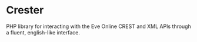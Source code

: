 # Crester
PHP library for interacting with the Eve Online CREST and XML APIs through a fluent, english-like interface.
